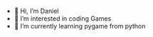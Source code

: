 - 👋 Hi, I’m Daniel
- 👀 I’m interested in coding Games
- 🌱 I’m currently learning pygame from python


<!---
dannivh3/dannivh3 is a ✨ special ✨ repository because its `README.md` (this file) appears on your GitHub profile.
You can click the Preview link to take a look at your changes.
--->
